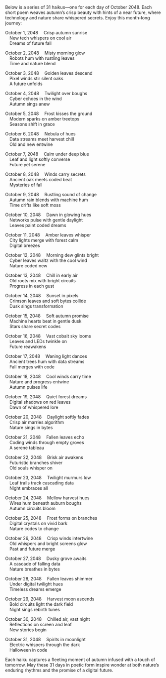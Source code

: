 Below is a series of 31 haikus—one for each day of October 2048. Each short poem weaves autumn’s crisp beauty with hints of a near future, where technology and nature share whispered secrets. Enjoy this month-long journey:

October 1, 2048
 Crisp autumn sunrise  
 New tech whispers on cool air  
 Dreams of future fall

October 2, 2048
 Misty morning glow  
 Robots hum with rustling leaves  
 Time and nature blend

October 3, 2048
 Golden leaves descend  
 Pixel winds stir silent oaks  
 A future unfolds

October 4, 2048
 Twilight over boughs  
 Cyber echoes in the wind  
 Autumn sings anew

October 5, 2048
 Frost kisses the ground  
 Modern sparks on amber treetops  
 Seasons shift in grace

October 6, 2048
 Nebula of hues  
 Data streams meet harvest chill  
 Old and new entwine

October 7, 2048
 Calm under deep blue  
 Leaf and light softly converse  
 Future yet serene

October 8, 2048
 Winds carry secrets  
 Ancient oak meets coded beat  
 Mysteries of fall

October 9, 2048
 Rustling sound of change  
 Autumn rain blends with machine hum  
 Time drifts like soft moss

October 10, 2048
 Dawn in glowing hues  
 Networks pulse with gentle daylight  
 Leaves paint coded dreams

October 11, 2048
 Amber leaves whisper  
 City lights merge with forest calm  
 Digital breezes

October 12, 2048
 Morning dew glints bright  
 Cyber leaves waltz with the cool wind  
 Nature coded new

October 13, 2048
 Chill in early air  
 Old roots mix with bright circuits  
 Progress in each gust

October 14, 2048
 Sunset in pixels  
 Crimson leaves and soft bytes collide  
 Dusk sings transformation

October 15, 2048
 Soft autumn promise  
 Machine hearts beat in gentle dusk  
 Stars share secret codes

October 16, 2048
 Vast cobalt sky looms  
 Leaves and LEDs twinkle on  
 Future reawakens

October 17, 2048
 Waning light dances  
 Ancient trees hum with data streams  
 Fall merges with code

October 18, 2048
 Cool winds carry time  
 Nature and progress entwine  
 Autumn pulses life

October 19, 2048
 Quiet forest dreams  
 Digital shadows on red leaves  
 Dawn of whispered lore

October 20, 2048
 Daylight softly fades  
 Crisp air marries algorithm  
 Nature sings in bytes

October 21, 2048
 Fallen leaves echo  
 Coding winds through empty groves  
 A serene tableau

October 22, 2048
 Brisk air awakens  
 Futuristic branches shiver  
 Old souls whisper on

October 23, 2048
 Twilight murmurs low  
 Leaf trails track cascading data  
 Night embraces all

October 24, 2048
 Mellow harvest hues  
 Wires hum beneath auburn boughs  
 Autumn circuits bloom

October 25, 2048
 Frost forms on branches  
 Digital crystals on vivid bark  
 Nature codes to change

October 26, 2048
 Crisp winds intertwine  
 Old whispers and bright screens glow  
 Past and future merge

October 27, 2048
 Dusky grove awaits  
 A cascade of falling data  
 Nature breathes in bytes

October 28, 2048
 Fallen leaves shimmer  
 Under digital twilight hues  
 Timeless dreams emerge

October 29, 2048
 Harvest moon ascends  
 Bold circuits light the dark field  
 Night sings rebirth tunes

October 30, 2048
 Chilled air, vast night  
 Reflections on screen and leaf  
 New stories begin

October 31, 2048
 Spirits in moonlight  
 Electric whispers through the dark  
 Halloween in code

Each haiku captures a fleeting moment of autumn infused with a touch of tomorrow. May these 31 days in poetic form inspire wonder at both nature’s enduring rhythms and the promise of a digital future.
